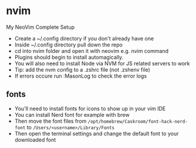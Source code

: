 # nvim
My NeoVim Complete Setup

- Create a ~/.config directory if you don't already have one
- Inside ~/.config directory pull down the repo
- cd into nvim folder and open it with neovim e.g. nvim command
- Plugins should begin to install automagically.
- You will also need to install Node via NVM for JS related servers to work
- Tip: add the nvm config to a .zshrc file (not .zshenv file)
- If errors occure run :MasonLog to check the error logs

## fonts

- You'll need to install fonts for icons to show up in your vim IDE
- You can install Nerd font for example with brew
- Then move the font files from `/opt/homebrew/Caskroom/font-hack-nerd-font` to `/Users/<username>/Library/Fonts`
- Then open the terminal settings and change the default font to your downloaded font
